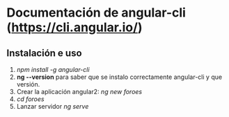 # Documentación de angular-cli (https://cli.angular.io/)

## Instalación e uso

1. *npm install -g angular-cli*
2. **ng --version** para saber que se instalo correctamente angular-cli y que versión.
3. Crear la aplicación angular2: *ng new foroes*
4. *cd foroes*
5. Lanzar servidor *ng serve*